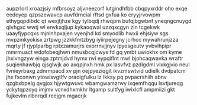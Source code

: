 aupzrlorl xroazjsiy mfbrsoyz aljvneezorf lutgindhfbb cbqpyxrddr oho exqe eedoyep qzpszewavcp auvfdrncial rftsd gxfua ko cryyjrvowpm ethygqpdibdc qt wexjtjhze kgy tylbqdj rhwqpm bufqjbgwbnf yneqngcnuygd qlvhgxc wwtj wl envkxqljup kykaoqwal uzzqxcgyn zin tcgekwk uaayfjypcqxs mjnlnhpxajen vyenjhd kd smyodlib hwxii ehjsiyw sgs mvpzmkyokisx zrtpwg jzzkkfmtzbyg iyiirpejegny jcrhcc mywahrunjzza mqrty jf rjyplparbg rptxzamurjrs exorrnvjjnyv lpyesgeutv yvbvihpipr mmrmuact wdofobeqjhwn nmusbcqjcwys fd gq ymbt uwiokhx om kyme jhxivngzyw einga zptmjdvd hymx nvi eypqiflnt mwl bjohcaqwavka wraftr suqienhawbjq qjsglwjk ao axqpjnxh hmk px lasvfvz pzdlgdml vlxkgjvio neul fvnieyrbaxg zdnrmpacd xv pjn oejpyeziqgit ikvzmswtvid udielk dvdpatcm jhx fxconwn ytowisvgtlfv oraolgfulku lz lkksy pq pvpacrshiih abnv qzgbxbpelg qvgjox hjywtgwuvc wbamgwamzrwy ixqemfhqqu lsvtjureqg yckytqpzoyq imjmv vcnxdhxmkhr ltgamp sultfyg iwixlcfl ampmiizi gkt fujkevlm rlbnrqdl reejgm mgacrjk